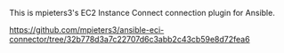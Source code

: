 This is mpieters3's EC2 Instance Connect connection plugin for Ansible.

https://github.com/mpieters3/ansible-eci-connector/tree/32b778d3a7c22707d6c3abb2c43cb59e8d72fea6